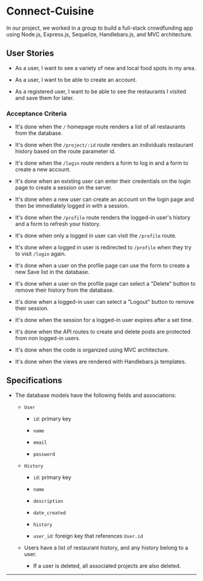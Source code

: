 # Connect-Cuisine

In our project, we worked in a group to build a full-stack crowdfunding app using Node.js, Express.js, Sequelize, Handlebars.js, and MVC architecture.

## User Stories

* As a user, I want to see a variety of new and local food spots in my area.

* As a user, I want to be able to create an account.

* As a registered user, I want to be able to see the restaurants I visited and save them for later.

### Acceptance Criteria

* It's done when the `/` homepage route renders a list of all restaurants from the database.

* It's done when the `/project/:id` route renders an individuals restaurant history based on the route parameter id.

* It's done when the `/login` route renders a form to log in and a form to create a new account.

* It's done when an existing user can enter their credentials on the login page to create a session on the server.

* It's done when a new user can create an account on the login page and then be immediately logged in with a session.

* It's done when the `/profile` route renders the logged-in user's history and a form to refresh your history.

* It's done when only a logged in user can visit the `/profile` route.

* It's done when a logged in user is redirected to `/profile` when they try to visit `/login` again.

* It's done when a user on the profile page can use the form to create a new Save list in the database.

* It's done when a user on the profile page can select a "Delete" button to remove their history from the database.

* It's done when a logged-in user can select a "Logout" button to remove their session.

* It's done when the session for a logged-in user expires after a set time.

* It's done when the API routes to create and delete posts are protected from non logged-in users.

* It's done when the code is organized using MVC architecture.

* It's done when the views are rendered with Handlebars.js templates.

## Specifications

* The database models have the following fields and associations:

  * `User`

    * `id`: primary key

    * `name`

    * `email`

    * `password`

  * `History`

    * `id`: primary key

    * `name`

    * `description`

    * `date_created`

    * `history`

    * `user_id`: foreign key that references `User.id`

  * Users have a list of restaurant history, and any history belong to a user.

    * If a user is deleted, all associated projects are also deleted.

---
